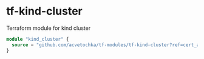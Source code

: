 # tf-kind-cluster
Terraform module for kind cluster

```terraform
module "kind_cluster" {
  source = "github.com/acvetochka/tf-modules/tf-kind-cluster?ref=cert_auth"
}
```
